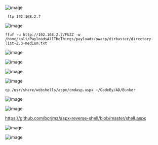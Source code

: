 ![image](https://github.com/stensil4rt/CodeBy/assets/62753044/5a1e9008-596b-411b-a72c-c78ff662881e)

```
 ftp 192.168.2.7
```
![image](https://github.com/stensil4rt/CodeBy/assets/62753044/9bc1c825-1fc4-4d95-9a09-fe388d53957a)
```
ffuf -u http://192.168.2.7/FUZZ -w /home/kali/PayloadsAllTheThings/payloads/owasp/dirbuster/directory-list-2.3-medium.txt 
```
![image](https://github.com/stensil4rt/CodeBy/assets/62753044/96189e50-7fbe-424f-a226-54b0ae4e900c)

![image](https://github.com/stensil4rt/CodeBy/assets/62753044/a9e919aa-648a-4707-a4be-611d6dd10edb)

![image](https://github.com/stensil4rt/CodeBy/assets/62753044/8cc07b6b-174b-4655-8f82-eceebbfd4045)

![image](https://github.com/stensil4rt/CodeBy/assets/62753044/9d652f58-07c9-4bfc-9d38-0239ad8c0993)
```
cp /usr/share/webshells/aspx/cmdasp.aspx ~/CodeBy/AD/Bunker
```
![image](https://github.com/stensil4rt/CodeBy/assets/62753044/883a0640-90f6-4ee3-8793-26b4ba0404a1)

![image](https://github.com/stensil4rt/CodeBy/assets/62753044/3ea7c9cc-dc4f-49d2-a5bb-936057587b02)

https://github.com/borjmz/aspx-reverse-shell/blob/master/shell.aspx

![image](https://github.com/stensil4rt/CodeBy/assets/62753044/e203fc9d-91e8-4ecf-aa6c-31ecf0542711)

![image](https://github.com/stensil4rt/CodeBy/assets/62753044/1819789f-6478-49dd-813c-8872a73e1adf)
